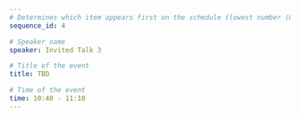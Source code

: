 ```yaml
---
# Determines which item appears first on the schedule (lowest number (0) appears first)
sequence_id: 4

# Speaker name
speaker: Invited Talk 3

# Title of the event
title: TBD

# Time of the event
time: 10:40 - 11:10
---
```

